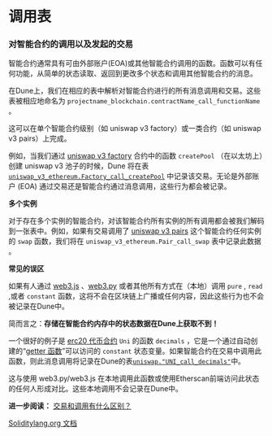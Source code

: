 # 调用表

### **对智能合约的调用以及发起的交易**

智能合约通常具有可由外部账户(EOA)或其他智能合约调用的函数。函数可以有任何功能，从简单的状态读取、返回到更改多个状态和调用其他智能合约的消息。

在Dune上，我们在相应的表中解析对智能合约进行的所有消息调用和交易。这些表被相应地命名为 `projectname_blockchain.contractName_call_functionName` 。

这可以在单个智能合约级别（如 uniswap v3 factory）或一类合约（如 uniswap v3 pairs）上完成。

例如，当我们通过 [uniswap v3 factory](https://etherscan.io/address/0x1f98431c8ad98523631ae4a59f267346ea31f984#code) 合约中的函数 `createPool` （在以太坊上）创建 uniswap v3 池子的时候，Dune 将在表 [ `uniswap_v3_ethereum.Factory_call_createPool`](https://dune.com/queries/735856) 中记录该交易。无论是外部账户 (EOA) 通过交易还是智能合约通过消息调用，这些行为都会被记录。

**多个实例**

对于存在多个实例的智能合约，对该智能合约所有实例的所有调用都会被我们解码到一张表中。例如，如果有交易调用了 [uniswap v3 pairs](https://etherscan.io/address/0x8f8ef111b67c04eb1641f5ff19ee54cda062f163#writeContract) 这个智能合约任何实例的 `swap` 函数，我们将在  `uniswap_v3_ethereum.Pair_call_swap` 表中记录此数据 。

**常见的误区**

如果有人通过 [web3.js](https://web3js.readthedocs.io) 、[web3.py](https://web3py.readthedocs.io/en/stable) 或者其他所有方式在（本地）调用 `pure` , `read` ,或者 `constant` 函数，这将不会在区块链上广播或任何内容，因此这些行为也不会被记录在Dune中。


简而言之：**存储在智能合约内存中的状态数据在Dune上获取不到！**

一个很好的例子是 [erc20 代币合约](https://etherscan.io/token/0x1f9840a85d5af5bf1d1762f925bdaddc4201f984#readContract) `Uni` 的函数 `decimals` ，它是一个通过自动创建的“[getter 函数](https://docs.soliditylang.org/en/v0.7.4/contracts.html#getter-functions)”可以访问的 `constant` 状态变量。如果智能合约在交易中调用此函数，则此消息调用将记录在Dune的表[`uniswap."UNI_call_decimals"`](https://dune.com/queries/741354)中。

这与使用 web3.py/web3.js 在本地调用此函数或使用Etherscan前端访问此状态的任何人形成对比。这些本地调用不会记录在Dune中。

**进一步阅读：**
[交易和调用有什么区别？](https://ethereum.stackexchange.com/questions/765/what-is-the-difference-between-a-transaction-and-a-call)

[Soliditylang.org 文档](https://docs.soliditylang.org/en/v0.8.13/contracts.html#function-visibility)
